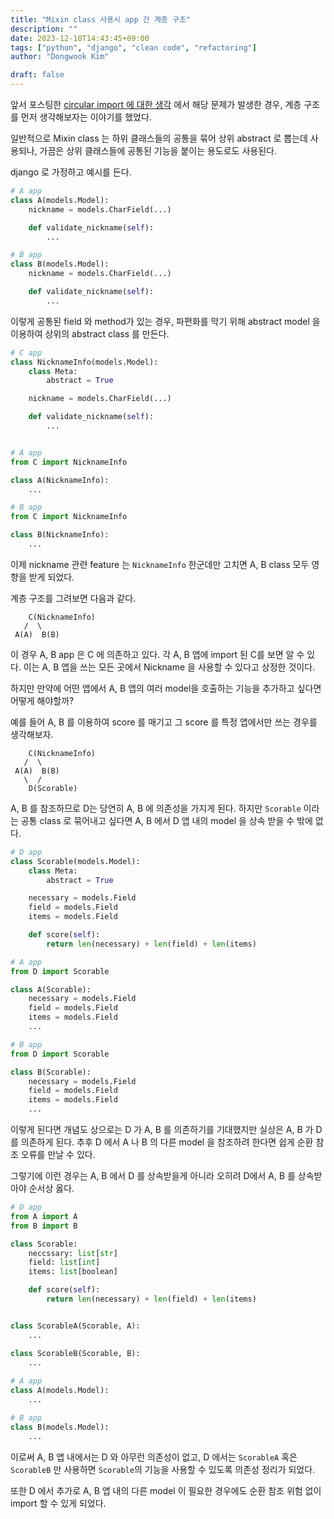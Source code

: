 ```yaml
---
title: "Mixin class 사용시 app 간 계층 구조"
description: ""
date: 2023-12-18T14:43:45+09:00
tags: ["python", "django", "clean code", "refactoring"]
author: "Dongwook Kim"

draft: false
---
```


앞서 포스팅한 [circular import 에 대한 생각](https://tempkdw.github.io/posts/circular_import/) 에서 해당 문제가 발생한 경우, 계층 구조를 먼저 생각해보자는 이야기를 했었다.

일반적으로 Mixin class 는 하위 클래스들의 공통을 묶어 상위 abstract 로 뽑는데 사용되나, 가끔은 상위 클래스들에 공통된 기능을 붙이는 용도로도 사용된다.

django 로 가정하고 예시를 든다.

```python
# A app
class A(models.Model):
    nickname = models.CharField(...)

    def validate_nickname(self):
        ...

# B app
class B(models.Model):
    nickname = models.CharField(...)

    def validate_nickname(self):
        ...
```

이렇게 공통된 field 와 method가 있는 경우, 파편화를 막기 위해 abstract model 을 이용하여 상위의 abstract class 를 만든다.

```python
# C app
class NicknameInfo(models.Model):
    class Meta:
        abstract = True

    nickname = models.CharField(...)

    def validate_nickname(self):
        ...


# A app
from C import NicknameInfo

class A(NicknameInfo):
    ...

# B app
from C import NicknameInfo

class B(NicknameInfo):
    ...
```

이제 nickname 관련 feature 는 `NicknameInfo` 한군데만 고치면 A, B class 모두 영향을 받게 되었다.

계층 구조를 그려보면 다음과 같다.

```
    C(NicknameInfo)
   /  \
 A(A)  B(B)
```

이 경우 A, B app 은 C 에 의존하고 있다. 각 A, B 앱에 import 된 C를 보면 알 수 있다. 이는 A, B 앱을 쓰는 모든 곳에서 Nickname 을 사용할 수 있다고 상정한 것이다.

하지만 만약에 어떤 앱에서 A, B 앱의 여러 model을 호출하는 기능을 추가하고 싶다면 어떻게 해야할까?

예를 들어 A, B 를 이용하여 score 를 매기고 그 score 를 특정 앱에서만 쓰는 경우를 생각해보자.

```
    C(NicknameInfo)
   /  \
 A(A)  B(B)
   \  /
    D(Scorable)
```

A, B 를 참조하므로 D는 당연히 A, B 에 의존성을 가지게 된다. 하지만 `Scorable` 이라는 공통 class 로 묶어내고 싶다면 A, B 에서 D 앱 내의 model 을 상속 받을 수 밖에 없다.

```python
# D app
class Scorable(models.Model):
    class Meta:
        abstract = True

    necessary = models.Field
    field = models.Field
    items = models.Field

    def score(self):
        return len(necessary) + len(field) + len(items)

# A app
from D import Scorable

class A(Scorable):
    necessary = models.Field
    field = models.Field
    items = models.Field
    ...

# B app
from D import Scorable

class B(Scorable):
    necessary = models.Field
    field = models.Field
    items = models.Field
    ...
```

이렇게 된다면 개념도 상으로는 D 가 A, B 를 의존하기를 기대했지만 실상은 A, B 가 D를 의존하게 된다. 추후 D 에서 A 나 B 의 다른 model 을 참조하려 한다면 쉽게 순환 참조 오류를 만날 수 있다.

그렇기에 이런 경우는 A, B 에서 D 를 상속받을게 아니라 오히려 D에서 A, B 를 상속받아야 순서상 옳다.

```python
# D app
from A import A
from B import B

class Scorable:
    neccssary: list[str]
    field: list[int]
    items: list[boolean]

    def score(self):
        return len(necessary) + len(field) + len(items)


class ScorableA(Scorable, A):
    ...

class ScorableB(Scorable, B):
    ...
    
# A app
class A(models.Model):
    ...

# B app
class B(models.Model):
    ...
```

이로써 A, B 앱 내에서는 D 와 아무런 의존성이 없고, D 에서는 `ScorableA` 혹은 `ScorableB` 만 사용하면 `Scorable`의 기능을 사용할 수 있도록 의존성 정리가 되었다.

또한 D 에서 추가로 A, B 앱 내의 다른 model 이 필요한 경우에도 순환 참조 위험 없이 import 할 수 있게 되었다.
